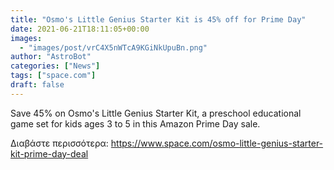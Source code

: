 ```yaml
---
title: "Osmo's Little Genius Starter Kit is 45% off for Prime Day"
date: 2021-06-21T18:11:05+00:00
images:
  - "images/post/vrC4X5nWTcA9KGiNkUpuBn.png"
author: "AstroBot"
categories: ["News"]
tags: ["space.com"]
draft: false
---
```


Save 45% on Osmo's Little Genius Starter Kit, a preschool educational game set for kids ages 3 to 5 in this Amazon Prime Day sale. 

Διαβάστε περισσότερα: https://www.space.com/osmo-little-genius-starter-kit-prime-day-deal
